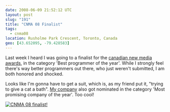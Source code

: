 ```yaml
---
date: 2008-06-09 21:52:12 UTC
layout: post
slug: "191"
title: "CNMA 08 Finalist"
tags:
  - cnma08
location: Rusholme Park Crescent, Toronto, Canada
geo: [43.652095, -79.428583]
---
```

<p>Last week I heard I was going to a finalist for the <a href="http://www.cnma.ca/">canadian new media awards</a>, in the category 'Best programmer of the year'. While I strongly feel there's way better programmers out there, who just weren't submitted, I am both honored and shocked.</p>

<p>Looks like I'm gonna have to get a suit, which is, as my friend put it, "trying to give a cat a bath". <a href="http://www.filemobile.net/">My company</a> also got nominated in the category 'Most promising company of the year'. Too cool!</p>

<p><a href="http://www.cnma.ca/"><img src="http://evertpot.com/resources/images/posts/cnma08.gif" alt="CNMA 08 finalist!" /></a></p>
